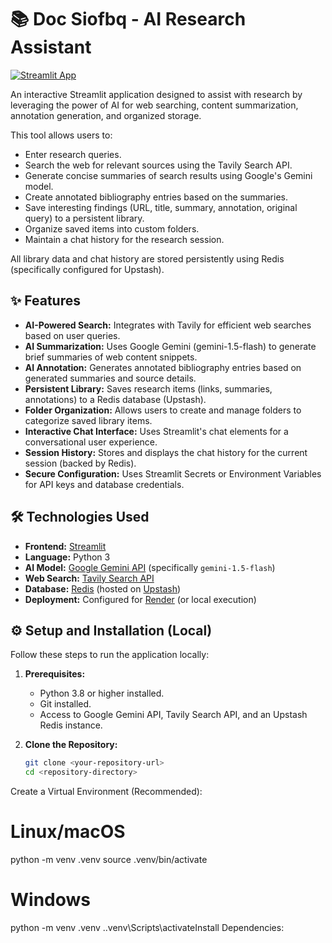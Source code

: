 # 📚 Doc Siofbq - AI Research Assistant

[![Streamlit App](https://static.streamlit.io/badges/streamlit_badge_black_white.svg)](https://your-deployed-app-url.onrender.com) <!-- Replace with your actual deployed URL -->

An interactive Streamlit application designed to assist with research by leveraging the power of AI for web searching, content summarization, annotation generation, and organized storage.

This tool allows users to:
*   Enter research queries.
*   Search the web for relevant sources using the Tavily Search API.
*   Generate concise summaries of search results using Google's Gemini model.
*   Create annotated bibliography entries based on the summaries.
*   Save interesting findings (URL, title, summary, annotation, original query) to a persistent library.
*   Organize saved items into custom folders.
*   Maintain a chat history for the research session.

All library data and chat history are stored persistently using Redis (specifically configured for Upstash).

<!-- Add a screenshot or GIF of the application in action here -->
<!-- ![App Screenshot](path/to/screenshot.png) -->

## ✨ Features

*   **AI-Powered Search:** Integrates with Tavily for efficient web searches based on user queries.
*   **AI Summarization:** Uses Google Gemini (gemini-1.5-flash) to generate brief summaries of web content snippets.
*   **AI Annotation:** Generates annotated bibliography entries based on generated summaries and source details.
*   **Persistent Library:** Saves research items (links, summaries, annotations) to a Redis database (Upstash).
*   **Folder Organization:** Allows users to create and manage folders to categorize saved library items.
*   **Interactive Chat Interface:** Uses Streamlit's chat elements for a conversational user experience.
*   **Session History:** Stores and displays the chat history for the current session (backed by Redis).
*   **Secure Configuration:** Uses Streamlit Secrets or Environment Variables for API keys and database credentials.

## 🛠️ Technologies Used

*   **Frontend:** [Streamlit](https://streamlit.io/)
*   **Language:** Python 3
*   **AI Model:** [Google Gemini API](https://ai.google.dev/) (specifically `gemini-1.5-flash`)
*   **Web Search:** [Tavily Search API](https://tavily.com/)
*   **Database:** [Redis](https://redis.io/) (hosted on [Upstash](https://upstash.com/))
*   **Deployment:** Configured for [Render](https://render.com/) (or local execution)

## ⚙️ Setup and Installation (Local)

Follow these steps to run the application locally:

1.  **Prerequisites:**
    *   Python 3.8 or higher installed.
    *   Git installed.
    *   Access to Google Gemini API, Tavily Search API, and an Upstash Redis instance.

2.  **Clone the Repository:**
    ```bash
    git clone <your-repository-url>
    cd <repository-directory>
Create a Virtual Environment (Recommended):
# Linux/macOS
 python -m venv .venv
source .venv/bin/activate

# Windows
python -m venv .venv
.\.venv\Scripts\activateInstall Dependencies:

